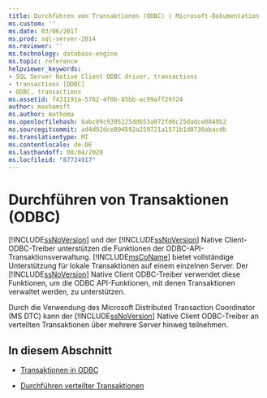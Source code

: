 ```yaml
---
title: Durchführen von Transaktionen (ODBC) | Microsoft-Dokumentation
ms.custom: ''
ms.date: 03/06/2017
ms.prod: sql-server-2014
ms.reviewer: ''
ms.technology: database-engine
ms.topic: reference
helpviewer_keywords:
- SQL Server Native Client ODBC driver, transactions
- transactions [ODBC]
- ODBC, transactions
ms.assetid: f431191a-5762-4f0b-85bb-ac99aff29724
author: mashamsft
ms.author: mathoma
ms.openlocfilehash: 8abc09c9395225dd653a072fd6c25dadce0849b2
ms.sourcegitcommit: ad4d92dce894592a259721a1571b1d8736abacdb
ms.translationtype: MT
ms.contentlocale: de-DE
ms.lasthandoff: 08/04/2020
ms.locfileid: "87724917"
---
```

# <a name="performing-transactions-odbc"></a>Durchführen von Transaktionen (ODBC)
  [!INCLUDE[ssNoVersion](../../includes/ssnoversion-md.md)] und der [!INCLUDE[ssNoVersion](../../includes/ssnoversion-md.md)] Native Client-ODBC-Treiber unterstützen die Funktionen der ODBC-API-Transaktionsverwaltung. [!INCLUDE[msCoName](../../includes/msconame-md.md)] bietet vollständige Unterstützung für lokale Transaktionen auf einem einzelnen Server. Der [!INCLUDE[ssNoVersion](../../includes/ssnoversion-md.md)] Native Client ODBC-Treiber verwendet diese Funktionen, um die ODBC API-Funktionen, mit denen Transaktionen verwaltet werden, zu unterstützen.  
  
 Durch die Verwendung des Microsoft Distributed Transaction Coordinator (MS DTC) kann der [!INCLUDE[ssNoVersion](../../includes/ssnoversion-md.md)] Native Client ODBC-Treiber an verteilten Transaktionen über mehrere Server hinweg teilnehmen.  
  
## <a name="in-this-section"></a>In diesem Abschnitt  
  
-   [Transaktionen in ODBC](../../relational-databases/native-client/odbc/performing-transactions-in-odbc.md)  
  
-   [Durchführen verteilter Transaktionen](../../relational-databases/native-client-ole-db-transactions/transactions.md)  
  
  
